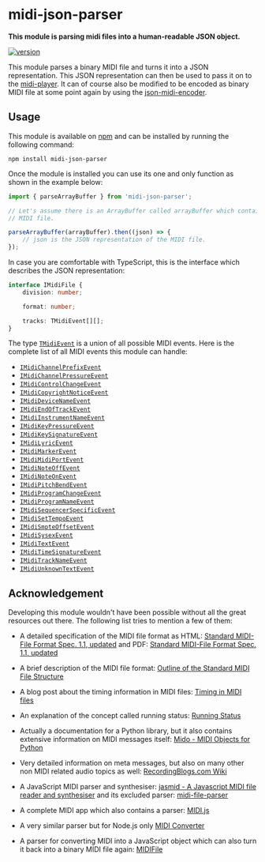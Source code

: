 # midi-json-parser

**This module is parsing midi files into a human-readable JSON object.**

[![version](https://img.shields.io/npm/v/midi-json-parser.svg?style=flat-square)](https://www.npmjs.com/package/midi-json-parser)

This module parses a binary MIDI file and turns it into a JSON representation. This JSON
representation can then be used to pass it on to the
[midi-player](https://github.com/chrisguttandin/midi-player). It can of course also be modified
to be encoded as binary MIDI file at some point again by using the
[json-midi-encoder](https://github.com/chrisguttandin/json-midi-encoder).

## Usage

This module is available on [npm](https://www.npmjs.com/package/midi-json-parser) and can be
installed by running the following command:

```shell
npm install midi-json-parser
```

Once the module is installed you can use its one and only function as shown in the example below:

```js
import { parseArrayBuffer } from 'midi-json-parser';

// Let's assume there is an ArrayBuffer called arrayBuffer which contains the binary content of a
// MIDI file.

parseArrayBuffer(arrayBuffer).then((json) => {
    // json is the JSON representation of the MIDI file.
});
```

In case you are comfortable with TypeScript, this is the interface which describes the JSON
representation:

```typescript
interface IMidiFile {
    division: number;

    format: number;

    tracks: TMidiEvent[][];
}
```

The type
[`TMidiEvent`](https://github.com/chrisguttandin/midi-json-parser-worker/blob/master/src/types/midi-event.ts)
is a union of all possible MIDI events. Here is the complete list of all MIDI events this module can handle:

-   [`IMidiChannelPrefixEvent`](https://github.com/chrisguttandin/midi-json-parser-worker/blob/master/src/interfaces/midi-channel-prefix-event.ts)
-   [`IMidiChannelPressureEvent`](https://github.com/chrisguttandin/midi-json-parser-worker/blob/master/src/interfaces/midi-channel-pressure-event.ts)
-   [`IMidiControlChangeEvent`](https://github.com/chrisguttandin/midi-json-parser-worker/blob/master/src/interfaces/midi-control-change-event.ts)
-   [`IMidiCopyrightNoticeEvent`](https://github.com/chrisguttandin/midi-json-parser-worker/blob/master/src/interfaces/midi-copyright-notice-event.ts)
-   [`IMidiDeviceNameEvent`](https://github.com/chrisguttandin/midi-json-parser-worker/blob/master/src/interfaces/midi-device-name-event.ts)
-   [`IMidiEndOfTrackEvent`](https://github.com/chrisguttandin/midi-json-parser-worker/blob/master/src/interfaces/midi-end-of-track-event.ts)
-   [`IMidiInstrumentNameEvent`](https://github.com/chrisguttandin/midi-json-parser-worker/blob/master/src/interfaces/midi-instrument-name-event.ts)
-   [`IMidiKeyPressureEvent`](https://github.com/chrisguttandin/midi-json-parser-worker/blob/master/src/interfaces/midi-key-pressure-event.ts)
-   [`IMidiKeySignatureEvent`](https://github.com/chrisguttandin/midi-json-parser-worker/blob/master/src/interfaces/midi-key-signature-event.ts)
-   [`IMidiLyricEvent`](https://github.com/chrisguttandin/midi-json-parser-worker/blob/master/src/interfaces/midi-lyric-event.ts)
-   [`IMidiMarkerEvent`](https://github.com/chrisguttandin/midi-json-parser-worker/blob/master/src/interfaces/midi-marker-event.ts)
-   [`IMidiMidiPortEvent`](https://github.com/chrisguttandin/midi-json-parser-worker/blob/master/src/interfaces/midi-midi-port-event.ts)
-   [`IMidiNoteOffEvent`](https://github.com/chrisguttandin/midi-json-parser-worker/blob/master/src/interfaces/midi-note-off-event.ts)
-   [`IMidiNoteOnEvent`](https://github.com/chrisguttandin/midi-json-parser-worker/blob/master/src/interfaces/midi-note-on-event.ts)
-   [`IMidiPitchBendEvent`](https://github.com/chrisguttandin/midi-json-parser-worker/blob/master/src/interfaces/midi-pitch-bend-event.ts)
-   [`IMidiProgramChangeEvent`](https://github.com/chrisguttandin/midi-json-parser-worker/blob/master/src/interfaces/midi-program-change-event.ts)
-   [`IMidiProgramNameEvent`](https://github.com/chrisguttandin/midi-json-parser-worker/blob/master/src/interfaces/midi-program-name-event.ts)
-   [`IMidiSequencerSpecificEvent`](https://github.com/chrisguttandin/midi-json-parser-worker/blob/master/src/interfaces/midi-sequencer-specific-event.ts)
-   [`IMidiSetTempoEvent`](https://github.com/chrisguttandin/midi-json-parser-worker/blob/master/src/interfaces/midi-set-tempo-event.ts)
-   [`IMidiSmpteOffsetEvent`](https://github.com/chrisguttandin/midi-json-parser-worker/blob/master/src/interfaces/midi-smpte-offset-event.ts)
-   [`IMidiSysexEvent`](https://github.com/chrisguttandin/midi-json-parser-worker/blob/master/src/interfaces/midi-sysex-event.ts)
-   [`IMidiTextEvent`](https://github.com/chrisguttandin/midi-json-parser-worker/blob/master/src/interfaces/midi-text-event.ts)
-   [`IMidiTimeSignatureEvent`](https://github.com/chrisguttandin/midi-json-parser-worker/blob/master/src/interfaces/midi-time-signature-event.ts)
-   [`IMidiTrackNameEvent`](https://github.com/chrisguttandin/midi-json-parser-worker/blob/master/src/interfaces/midi-track-name-event.ts)
-   [`IMidiUnknownTextEvent`](https://github.com/chrisguttandin/midi-json-parser-worker/blob/master/src/interfaces/midi-unknown-text-event.ts)

## Acknowledgement

Developing this module wouldn't have been possible without all the great resources out there. The
following list tries to mention a few of them:

-   A detailed specification of the MIDI file format as HTML: [Standard MIDI-File Format Spec. 1.1, updated](http://www.music.mcgill.ca/~ich/classes/mumt306/StandardMIDIfileformat.html) and PDF: [Standard MIDI-File Format Spec. 1.1, updated](http://www.cs.cmu.edu/~music/cmsip/readings/Standard-MIDI-file-format-updated.pdf)

-   A brief description of the MIDI file format: [Outline of the Standard MIDI File Structure](http://www.ccarh.org/courses/253/handout/smf/)

-   A blog post about the timing information in MIDI files: [Timing in MIDI files](http://sites.uci.edu/camp2014/2014/05/19/timing-in-midi-files/)

-   An explanation of the concept called running status: [Running Status](http://www.blitter.com/~russtopia/MIDI/~jglatt/tech/midispec/run.htm)

-   Actually a documentation for a Python library, but it also contains extensive information on MIDI messages itself: [Mido - MIDI Objects for Python](http://mido.readthedocs.org/en/latest/index.html)

-   Very detailed information on meta messages, but also on many other non MIDI related audio topics as well: [RecordingBlogs.com Wiki](http://www.recordingblogs.com/sa/tabid/88/Default.aspx?topic=MIDI+meta+messages)

-   A JavaScript MIDI parser and synthesiser: [jasmid - A Javascript MIDI file reader and synthesiser](https://github.com/gasman/jasmid) and its excluded parser: [midi-file-parser](https://github.com/NHQ/midi-file-parser)

-   A complete MIDI app which also contains a parser: [MIDI.js](https://github.com/mudcube/MIDI.js)

-   A very similar parser but for Node.js only [MIDI Converter](https://github.com/mobyvb/midi-converter)

-   A parser for converting MIDI into a JavaScript object which can also turn it back into a binary MIDI file again: [MIDIFile](https://github.com/nfroidure/MIDIFile)

